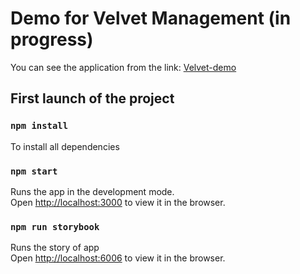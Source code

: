 # Demo for Velvet Management (in progress)

You can see the application from the link: [Velvet-demo](https://velvet-demo.vercel.app/)


## First launch of the project


### `npm install`
To install all dependencies

### `npm start`
Runs the app in the development mode.\
Open [http://localhost:3000](http://localhost:3000) to view it in the browser.

### `npm run storybook`
Runs the story of app\
Open [http://localhost:6006](http://localhost:6006) to view it in the browser.
